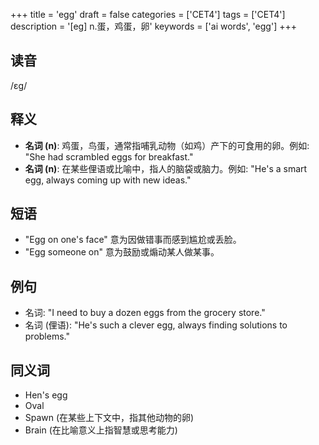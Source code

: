 +++
title = 'egg'
draft = false
categories = ['CET4']
tags = ['CET4']
description = '[eg] n.蛋，鸡蛋，卵'
keywords = ['ai words', 'egg']
+++

## 读音
/ɛɡ/

## 释义
- **名词 (n)**: 鸡蛋，鸟蛋，通常指哺乳动物（如鸡）产下的可食用的卵。例如: "She had scrambled eggs for breakfast."
- **名词 (n)**: 在某些俚语或比喻中，指人的脑袋或脑力。例如: "He's a smart egg, always coming up with new ideas."

## 短语
- "Egg on one's face" 意为因做错事而感到尴尬或丢脸。
- "Egg someone on" 意为鼓励或煽动某人做某事。

## 例句
- 名词: "I need to buy a dozen eggs from the grocery store."
- 名词 (俚语): "He's such a clever egg, always finding solutions to problems."

## 同义词
- Hen's egg
- Oval
- Spawn (在某些上下文中，指其他动物的卵)
- Brain (在比喻意义上指智慧或思考能力)
